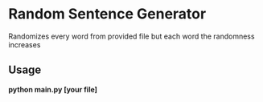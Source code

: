 # Random Sentence Generator
Randomizes every word from provided file but each word the randomness increases

## Usage
__python main.py [your file]__
